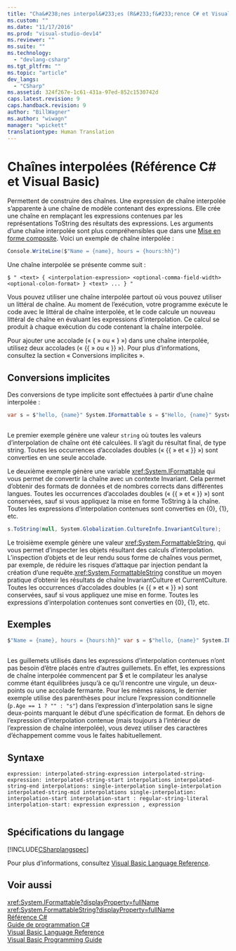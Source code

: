 ```yaml
---
title: "Cha&#238;nes interpol&#233;es (R&#233;f&#233;rence C# et Visual Basic) | Microsoft Docs"
ms.custom: ""
ms.date: "11/17/2016"
ms.prod: "visual-studio-dev14"
ms.reviewer: ""
ms.suite: ""
ms.technology: 
  - "devlang-csharp"
ms.tgt_pltfrm: ""
ms.topic: "article"
dev_langs: 
  - "CSharp"
ms.assetid: 324f267e-1c61-431a-97ed-852c1530742d
caps.latest.revision: 9
caps.handback.revision: 9
author: "BillWagner"
ms.author: "wiwagn"
manager: "wpickett"
translationtype: Human Translation
---
```

# Cha&#238;nes interpol&#233;es (R&#233;f&#233;rence C# et Visual Basic)
Permettent de construire des chaînes.  Une expression de chaîne interpolée s’apparente à une chaîne de modèle contenant des expressions.  Elle crée une chaîne en remplaçant les expressions contenues par les représentations ToString des résultats des expressions.  Les arguments d’une chaîne interpolée sont plus compréhensibles que dans une [Mise en forme composite](../Topic/Composite%20Formatting.md).  Voici un exemple de chaîne interpolée :  
  
```c#  
Console.WriteLine($"Name = {name}, hours = {hours:hh}")  
```  
  
 Une chaîne interpolée se présente comme suit :  
  
```  
$ " <text> { <interpolation-expression> <optional-comma-field-width> <optional-colon-format> } <text> ... } "  
```  
  
 Vous pouvez utiliser une chaîne interpolée partout où vous pouvez utiliser un littéral de chaîne.  Au moment de l’exécution, votre programme exécute le code avec le littéral de chaîne interpolée, et le code calcule un nouveau littéral de chaîne en évaluant les expressions d’interpolation.  Ce calcul se produit à chaque exécution du code contenant la chaîne interpolée.  
  
 Pour ajouter une accolade \(« { » ou « } »\) dans une chaîne interpolée, utilisez deux accolades \(« {{ » ou « }} »\).  Pour plus d’informations, consultez la section « Conversions implicites ».  
  
## Conversions implicites  
 Des conversions de type implicite sont effectuées à partir d’une chaîne interpolée :  
  
```c#  
var s = $"hello, {name}" System.IFormattable s = $"Hello, {name}" System.FormattableString s = $"Hello, {name}"  
  
```  
  
 Le premier exemple génère une valeur `string` où toutes les valeurs d’interpolation de chaîne ont été calculées.  Il s’agit du résultat final, de type string.  Toutes les occurrences d’accolades doubles \(« {{ » et « }} »\) sont converties en une seule accolade.  
  
 Le deuxième exemple génère une variable <xref:System.IFormattable> qui vous permet de convertir la chaîne avec un contexte Invariant.  Cela permet d’obtenir des formats de données et de nombres corrects dans différentes langues.  Toutes les occurrences d’accolades doubles \(« {{ » et « }} »\) sont conservées, sauf si vous appliquez la mise en forme ToString à la chaîne.  Toutes les expressions d’interpolation contenues sont converties en {0}, {1}, etc.  
  
```c#  
s.ToString(null, System.Globalization.CultureInfo.InvariantCulture);  
```  
  
 Le troisième exemple génère une valeur <xref:System.FormattableString>, qui vous permet d’inspecter les objets résultant des calculs d’interpolation.  L’inspection d’objets et de leur rendu sous forme de chaînes vous permet, par exemple, de réduire les risques d’attaque par injection pendant la création d’une requête.<xref:System.FormattableString> constitue un moyen pratique d’obtenir les résultats de chaîne InvariantCulture et CurrentCulture.  Toutes les occurrences d’accolades doubles \(« {{ » et « }} »\) sont conservées, sauf si vous appliquez une mise en forme.  Toutes les expressions d’interpolation contenues sont converties en {0}, {1}, etc.  
  
## Exemples  
  
```c#  
$"Name = {name}, hours = {hours:hh}" var s = $"hello, {name}" System.IFormattable s = $"Hello, {name}" System.FormattableString s = $"Hello, {name}" $"{person.Name, 20} is {person.Age:D3} year {(p.Age == 1 ? "" : "s")} old."  
  
```  
  
 Les guillemets utilisés dans les expressions d’interpolation contenues n’ont pas besoin d’être placés entre d’autres guillemets. En effet, les expressions de chaîne interpolée commencent par $ et le compilateur les analyse comme étant équilibrées jusqu’à ce qu’il rencontre une virgule, un deux\-points ou une accolade fermante.  Pour les mêmes raisons, le dernier exemple utilise des parenthèses pour inclure l’expression conditionnelle \(`p.Age == 1 ? "" : "s"`\) dans l’expression d’interpolation sans le signe deux\-points marquant le début d’une spécification de format.  En dehors de l’expression d’interpolation contenue \(mais toujours à l’intérieur de l’expression de chaîne interpolée\), vous devez utiliser des caractères d’échappement comme vous le faites habituellement.  
  
## Syntaxe  
  
```  
expression: interpolated-string-expression interpolated-string-expression: interpolated-string-start interpolations interpolated-string-end interpolations: single-interpolation single-interpolation interpolated-string-mid interpolations single-interpolation: interpolation-start interpolation-start : regular-string-literal interpolation-start: expression expression , expression  
  
```  
  
## Spécifications du langage  
 [!INCLUDE[CSharplangspec](../../../csharp/language-reference/keywords/includes/csharplangspec_md.md)]  
  
 Pour plus d’informations, consultez [Visual Basic Language Reference](../../../visual-basic/language-reference/index.md).  
  
## Voir aussi  
 <xref:System.IFormattable?displayProperty=fullName>   
 <xref:System.FormattableString?displayProperty=fullName>   
 [Référence C\#](../../../csharp/language-reference/index.md)   
 [Guide de programmation C\#](../../../csharp/programming-guide/index.md)   
 [Visual Basic Language Reference](../../../visual-basic/language-reference/index.md)   
 [Visual Basic Programming Guide](../../../visual-basic/programming-guide/index.md)
